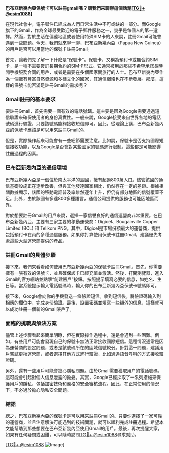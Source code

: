 **巴布亞新幾內亞保號卡可以註冊gmail嗎？讓我們來聊聊這個話題[[TG💪+ @esim1088](https://t.me/s/esim1088)]**

在現代社會中，電子郵件已經成為人們日常生活中不可或缺的一部分。而Google旗下的Gmail，作為全球最受歡迎的電子郵件服務之一，幾乎是每個人的第一選擇。然而，對於生活在偏遠地區或者使用特殊SIM卡的人來說，註冊Gmail可能會遇到一些問題。今天，我們就來聊一聊，巴布亞新幾內亞（Papua New Guinea）的用戶是否可以用當地的保號卡註冊Gmail。

首先，讓我們先了解一下什麼是“保號卡”。保號卡，又稱為預付卡或無合約SIM卡，是一種不需要簽訂長期合約的SIM卡形式。它通常被用於那些不希望承諾長時間手機服務合同的用戶，或者是需要在多個國家間旅行的人士。巴布亞新幾內亞作為一個擁有豐富自然資源和多樣文化的國家，其通信網絡也在不斷發展。那麼，這樣的保號卡能否滿足註冊Gmail的需求呢？

### Gmail註冊的基本要求

要註冊Gmail，首先需要一個有效的電話號碼。這主要是因為Google需要通過短信驗證來確保使用者的身份真實性。一般來說，Google接受來自世界各地的電話號碼進行驗證，只要該號碼能夠接收短信即可。因此，從理論上講，巴布亞新幾內亞的保號卡應該是可以用來註冊Gmail的。

但是，實際操作起來可能會有一些細節需要注意。比如說，保號卡是否支持國際短信接收功能，以及Google是否會對某些國家的號碼進行限制。這些都是可能影響註冊過程的因素。

### 巴布亞新幾內亞的通信環境

巴布亞新幾內亞是一個位於南太平洋的島國，擁有超過800萬人口。儘管該國的通信基礎設施正在逐步改善，但與其他發達國家相比，仍然存在一定的差距。根據相關數據顯示，該國的移動電話普及率雖然逐年上升，但仍有部分地區的信號覆蓋不足。此外，由於該國有多達800多種語言，通信公司提供的服務也可能因地區而異。

對於想要註冊Gmail的用戶來說，選擇一家信譽良好的通信運營商非常重要。在巴布亞新幾內亞，主要有三家主要的移動運營商：Digicel、Bougainville Copper Limited (BCL) 和 Telikom PNG。其中，Digicel是市場份額最大的運營商，提供包括預付卡在內的多種通信服務。如果你打算使用保號卡註冊Gmail，建議優先考慮這些大型運營商提供的產品。

### 註冊Gmail的具體步驟

接下來，我們來看看如何使用巴布亞新幾內亞的保號卡註冊Gmail。首先，你需要擁有一張有效的保號卡，並且確保該卡已經充值並激活。然後，打開瀏覽器，進入Gmail的官方網站並點擊“創建賬戶”按鈕。按照提示填寫必要的信息，如姓名、生日等。當系統提示輸入電話號碼時，輸入你的巴布亞新幾內亞保號卡號碼即可。

接下來，Google會向你的手機發送一條驗證短信。收到短信後，將驗證碼輸入到相應的欄位中，完成身份驗證。最後，設置密碼並填寫一些額外的信息，這樣就可以成功註冊一個新的Gmail賬戶了。

### 面臨的挑戰與解決方案

儘管上述步驟看起來簡單明瞭，但在實際操作過程中，還是會遇到一些困難。例如，有些用戶可能會發現自己的保號卡無法正常接收國際短信。這種情況通常是因為運營商的設定問題，或者是該號碼所在的區域信號較弱。針對這一問題，建議用戶嘗試更換運營商，或者選擇其他方式進行驗證，比如通過語音呼叫的方式接收驗證碼。

另外，還有一些用戶可能會擔心隱私問題。由於Gmail需要獲取用户的電話號碼，這可能會引起對個人信息泄露的擔憂。其實，Google已經採取了一系列措施來保護用戶的隱私，包括加密技術和嚴格的安全審核流程。因此，在正常使用的情況下，不必過於擔心隐私安全問題。

### 結語

總之，巴布亞新幾內亞的保號卡是可以用來註冊Gmail的。只要你選擇了一家可靠的運營商，並且注意解決可能遇到的技術問題，就可以順利完成註冊過程。希望本文能幫助到那些想要在巴布亞新幾內亞使用Gmail的用戶。最後，再次提醒大家，如果有任何疑問或困難，可以隨時訪問[TG💪+ @esim1088](https://t.me/s/esim1088)尋求幫助。

[[TG💪+ @esim1088](https://t.me/s/esim1088) ![Image](https://i.postimg.cc/4NQfJmqS/Snipaste-2025-05-13-00-14-12.png)]